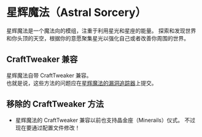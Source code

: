 # 星辉魔法（Astral Sorcery）

星辉魔法是一个魔法向的模组，注重于利用星光和星座的能量。 探索和发现世界和你头顶的天空，根据你的意愿聚集星光以强化自己或者改善你周围的世界。

## CraftTweaker 兼容

星辉魔法自带 CraftTweaker 兼容。  
也就是说，这些方法的问题应在[星辉魔法的漏洞追踪器](https://github.com/HellFirePvP/AstralSorcery/issues)上提交。

## 移除的 CraftTweaker 方法

- 星辉魔法的 CraftTweaker 兼容以前也支持晶金座（Minerails）仪式。 不过现在要通过配置文件修改！